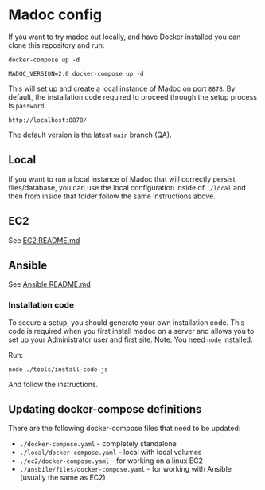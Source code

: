 # Madoc config

If you want to try madoc out locally, and have Docker installed you can clone this repository and run:
```
docker-compose up -d
```

```
MADOC_VERSION=2.0 docker-compose up -d
```

This will set up and create a local instance of Madoc on port `8878`. By default, the installation code required to proceed through the
setup process is `password`.

```
http://localhost:8878/
```

The default version is the latest `main` branch (QA).

## Local
If you want to run a local instance of Madoc that will correctly persist files/database, you can use the local
configuration inside of `./local` and then from inside that folder follow the same instructions above.

## EC2
See [EC2 README.md](./ec2/README.md)

## Ansible
See [Ansible README.md](./ansible/README.md)

### Installation code
To secure a setup, you should generate your own installation code. This code is required when you first install
madoc on a server and allows you to set up your Administrator user and first site. Note: You need `node` installed.

Run:
```
node ./tools/install-code.js
```

And follow the instructions.

## Updating docker-compose definitions

There are the following docker-compose files that need to be updated:

- `./docker-compose.yaml` - completely standalone
- `./local/docker-compose.yaml` - local with local volumes
- `./ec2/docker-compose.yaml` - for working on a linux EC2
- `./ansbile/files/docker-compose.yaml` - for working with Ansible (usually the same as EC2)

